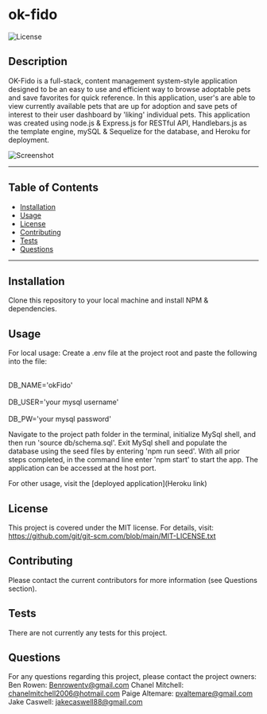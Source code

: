 # ok-fido

  ![License](https://img.shields.io/badge/license-MIT-blue)
  
  ## Description
  OK-Fido is a full-stack, content management system-style application designed to be an easy to use and efficient way to browse adoptable pets and save favorites for quick reference. In this application, user's are able to view currently available pets that are up for adoption and save pets of interest to their user dashboard by 'liking' individual pets. This application was created using node.js & Express.js for RESTful API, Handlebars.js as the template engine, mySQL & Sequelize for the database, and Heroku for deployment.

   ![Screenshot]()

  ***************************************************************
  ## Table of Contents
* [Installation](#installation)
* [Usage](#usage)
* [License](#license)
* [Contributing](#contributing)
* [Tests](#tests)
* [Questions](#questions)
***************************************************************
## Installation
Clone this repository to your local machine and install NPM & dependencies. 

## Usage
For local usage:
Create a .env file at the project root and paste the following into the file: 

<br>DB_NAME='okFido'<br>
<br>DB_USER='your mysql username'<br>
<br>DB_PW='your mysql password'<br>

Navigate to the project path folder in the terminal, initialize MySql shell, and then run 'source db/schema.sql'. Exit MySql shell and populate the database using the seed files by entering 'npm run seed'. With all prior steps completed, in the command line enter 'npm start' to start the app. The application can be accessed at the host port.

For other usage, visit the [deployed application](Heroku link)
  
## License
  This project is covered under the MIT license. 
      For details, visit: https://github.com/git/git-scm.com/blob/main/MIT-LICENSE.txt
  
## Contributing
  Please contact the current contributors for more information (see Questions section).

## Tests
  There are not currently any tests for this project.

## Questions
  For any questions regarding this project, please contact the project owners:
  Ben Rowen: Benrowentv@gmail.com
  Chanel Mitchell: chanelmitchell2006@hotmail.com
  Paige Altemare: pvaltemare@gmail.com
  Jake Caswell: jakecaswell88@gmail.com

